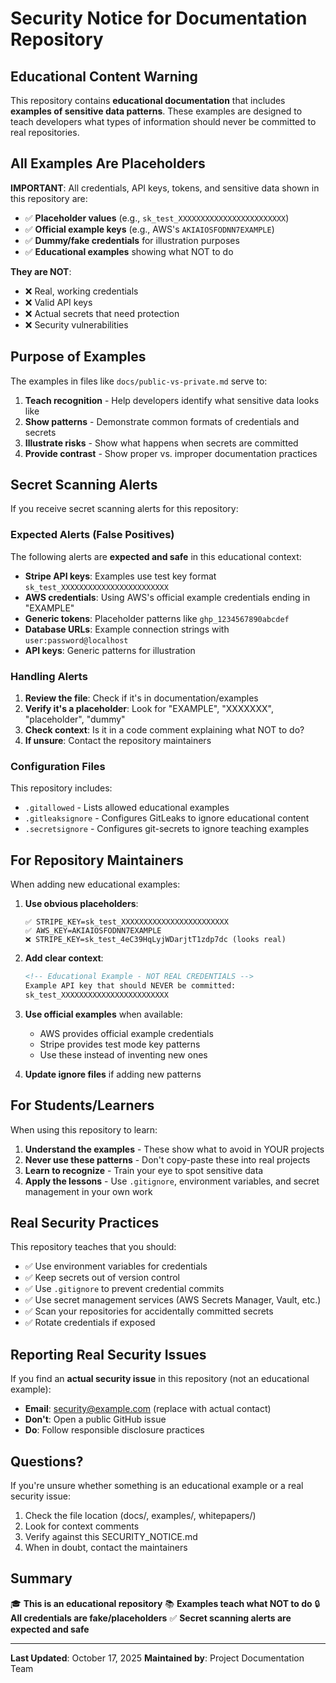 # Security Notice for Documentation Repository

## Educational Content Warning

This repository contains **educational documentation** that includes **examples of sensitive data patterns**. These examples are designed to teach developers what types of information should never be committed to real repositories.

## All Examples Are Placeholders

**IMPORTANT**: All credentials, API keys, tokens, and sensitive data shown in this repository are:

- ✅ **Placeholder values** (e.g., `sk_test_XXXXXXXXXXXXXXXXXXXXXXXX`)
- ✅ **Official example keys** (e.g., AWS's `AKIAIOSFODNN7EXAMPLE`)
- ✅ **Dummy/fake credentials** for illustration purposes
- ✅ **Educational examples** showing what NOT to do

**They are NOT**:
- ❌ Real, working credentials
- ❌ Valid API keys
- ❌ Actual secrets that need protection
- ❌ Security vulnerabilities

## Purpose of Examples

The examples in files like `docs/public-vs-private.md` serve to:

1. **Teach recognition** - Help developers identify what sensitive data looks like
2. **Show patterns** - Demonstrate common formats of credentials and secrets
3. **Illustrate risks** - Show what happens when secrets are committed
4. **Provide contrast** - Show proper vs. improper documentation practices

## Secret Scanning Alerts

If you receive secret scanning alerts for this repository:

### Expected Alerts (False Positives)

The following alerts are **expected and safe** in this educational context:

- **Stripe API keys**: Examples use test key format `sk_test_XXXXXXXXXXXXXXXXXXXXXXXX`
- **AWS credentials**: Using AWS's official example credentials ending in "EXAMPLE"
- **Generic tokens**: Placeholder patterns like `ghp_1234567890abcdef`
- **Database URLs**: Example connection strings with `user:password@localhost`
- **API keys**: Generic patterns for illustration

### Handling Alerts

1. **Review the file**: Check if it's in documentation/examples
2. **Verify it's a placeholder**: Look for "EXAMPLE", "XXXXXXX", "placeholder", "dummy"
3. **Check context**: Is it in a code comment explaining what NOT to do?
4. **If unsure**: Contact the repository maintainers

### Configuration Files

This repository includes:
- `.gitallowed` - Lists allowed educational examples
- `.gitleaksignore` - Configures GitLeaks to ignore educational content
- `.secretsignore` - Configures git-secrets to ignore teaching examples

## For Repository Maintainers

When adding new educational examples:

1. **Use obvious placeholders**:
   ```
   ✅ STRIPE_KEY=sk_test_XXXXXXXXXXXXXXXXXXXXXXXX
   ✅ AWS_KEY=AKIAIOSFODNN7EXAMPLE
   ❌ STRIPE_KEY=sk_test_4eC39HqLyjWDarjtT1zdp7dc (looks real)
   ```

2. **Add clear context**:
   ```markdown
   <!-- Educational Example - NOT REAL CREDENTIALS -->
   Example API key that should NEVER be committed:
   sk_test_XXXXXXXXXXXXXXXXXXXXXXXX
   ```

3. **Use official examples** when available:
   - AWS provides official example credentials
   - Stripe provides test mode key patterns
   - Use these instead of inventing new ones

4. **Update ignore files** if adding new patterns

## For Students/Learners

When using this repository to learn:

1. **Understand the examples** - These show what to avoid in YOUR projects
2. **Never use these patterns** - Don't copy-paste these into real projects
3. **Learn to recognize** - Train your eye to spot sensitive data
4. **Apply the lessons** - Use `.gitignore`, environment variables, and secret management in your own work

## Real Security Practices

This repository teaches that you should:

- ✅ Use environment variables for credentials
- ✅ Keep secrets out of version control
- ✅ Use `.gitignore` to prevent credential commits
- ✅ Use secret management services (AWS Secrets Manager, Vault, etc.)
- ✅ Scan your repositories for accidentally committed secrets
- ✅ Rotate credentials if exposed

## Reporting Real Security Issues

If you find an **actual security issue** in this repository (not an educational example):

- **Email**: security@example.com (replace with actual contact)
- **Don't**: Open a public GitHub issue
- **Do**: Follow responsible disclosure practices

## Questions?

If you're unsure whether something is an educational example or a real security issue:

1. Check the file location (docs/, examples/, whitepapers/)
2. Look for context comments
3. Verify against this SECURITY_NOTICE.md
4. When in doubt, contact the maintainers

## Summary

🎓 **This is an educational repository**
📚 **Examples teach what NOT to do**
🔒 **All credentials are fake/placeholders**
✅ **Secret scanning alerts are expected and safe**

---

**Last Updated**: October 17, 2025
**Maintained by**: Project Documentation Team
